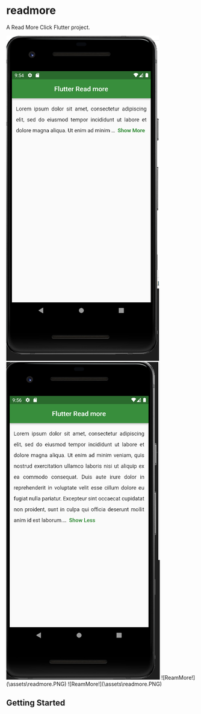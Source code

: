 # readmore

A Read More Click Flutter project.

<img src="assets\readmore.png">
<img src="assets/readless.png">
![ReamMore!](\assets\readmore.PNG)
![ReamMore!](\assets\readmore.PNG)

## Getting Started

